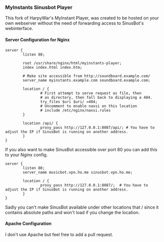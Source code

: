 ### MyInstants Sinusbot Player

This fork of HarpyWar's MyInstant Player, was created to be hosted on your own webserver without the need of forwarding access to SinusBot's webinterface.

#### Server Configuration for Nginx
````
server {
        listen 80;

        root /usr/share/nginx/html/myinstants-player;
        index index.html index.htm;

        # Make site accessible from http://soundboard.example.com/
        server_name myinstants.example.com soundboard.example.com;

        location / {
                # First attempt to serve request as file, then
                # as directory, then fall back to displaying a 404.
                try_files $uri $uri/ =404;
                # Uncomment to enable naxsi on this location
                # include /etc/nginx/naxsi.rules
        }

        location /api/ {
                proxy_pass http://127.0.0.1:8087/api/; # You have to adjust the IP if SinusBot is running on another address.
        }
}
````

If you also want to make SinusBot accessible over port 80 you can add this to your Nginx config.

````
server {
        listen 80;
        server_name musicbot.vpn.ho.me sinusbot.vpn.ho.me;

        location / {
                proxy_pass http://127.0.0.1:8087/;  # You have to adjust the IP if SinusBot is running on another address.
        }
}
````

Sadly you can't make SinusBot available under other locations that / since it contains absolute paths and won't load if you change the location.

#### Apache Configuration

I don't use Apache but feel free to add a pull request.
